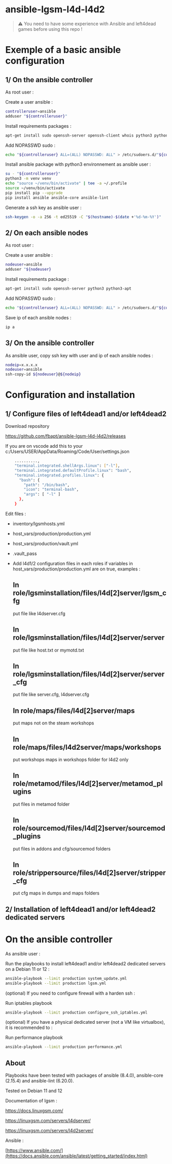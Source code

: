 # ansible-lgsm-l4d-l4d2

> :warning: You need to have some experience with Ansible and left4dead games before using this repo !

# Exemple of a basic ansible configuration

## 1/ On the ansible controller

As root user :

Create a user ansible :

```bash
controlleruser=ansible
adduser "${controlleruser}"
```

Install requirements packages :

```bash
apt-get install sudo openssh-server openssh-client whois python3 python3-apt python3-venv python3-full
```

Add NOPASSWD sudo :

```bash
echo "${controlleruser} ALL=(ALL) NOPASSWD: ALL" > /etc/sudoers.d/"${controlleruser}"
```

Install ansible package with python3 environnement as ansible user :

```bash
su - "${controlleruser}"
python3 -m venv venv
echo "source ~/venv/bin/activate" | tee -a ~/.profile
source ~/venv/bin/activate
pip install pip --upgrade
pip install ansible ansible-core ansible-lint
```

Generate a ssh key as ansible user :

```bash
ssh-keygen -o -a 256 -t ed25519 -C "$(hostname)-$(date +'%d-%m-%Y')"
```

## 2/ On each ansible nodes

As root user :

Create a user ansible :

```bash
nodeuser=ansible
adduser "${nodeuser}
```

Install requirements package :

```bash
apt-get install sudo openssh-server python3 python3-apt
```

Add NOPASSWD sudo :

```bash
echo "${controlleruser} ALL=(ALL) NOPASSWD: ALL" > /etc/sudoers.d/"${controlleruser}"
```

Save ip of each ansible nodes :

```bash
ip a
```

## 3/ On the ansible controller

As ansible user, copy ssh key with user and ip of each ansible nodes :

```bash
nodeip=x.x.x.x
nodeuser=ansible
ssh-copy-id ${nodeuser}@${nodeip}
```

# Configuration and installation

## 1/ Configure files of left4dead1 and/or left4dead2

Download repository

https://github.com/fbapt/ansible-lgsm-l4d-l4d2/releases

If you are on vscode add this to your c:/Users/USER/AppData/Roaming/Code/User/settings.json

```bash
    ..........,
	"terminal.integrated.shellArgs.linux": ["-l"],
	"terminal.integrated.defaultProfile.linux": "bash",
	"terminal.integrated.profiles.linux": {
	  "bash": {
		"path": "/bin/bash",
		"icon": "terminal-bash",
		"args": [ "-l" ]
	  },
	}
```

Edit files :

- inventory/lgsmhosts.yml
- host_vars/production/production.yml
- host_vars/production/vault.yml
- .vault_pass
- Add l4d1/2 configuration files in each roles if variables in host_vars/production/production.yml are on true, examples :

	## In role/lgsminstallation/files/l4d[2]server/lgsm_cfg
	
	put file like l4dserver.cfg
	  
	## In role/lgsminstallation/files/l4d[2]server/server
	
  	put file like host.txt or mymotd.txt
	  
	## In role/lgsminstallation/files/l4d[2]server/server_cfg
	
  	put file like server.cfg, l4dserver.cfg
	  
	## In role/maps/files/l4d[2]server/maps

	put maps not on the steam workshops

	## In role/maps/files/l4d2server/maps/workshops

  	put workshops maps in workshops folder for l4d2 only
	  
	## In role/metamod/files/l4d[2]server/metamod_plugins
	
  	put files in metamod folder
	  
	## In role/sourcemod/files/l4d[2]server/sourcemod_plugins
	
  	put files in addons and cfg/sourcemod folders
	  
	## In role/strippersource/files/l4d[2]server/stripper_cfg
	
  	put cfg maps in dumps and maps folders

## 2/ Installation of left4dead1 and/or left4dead2 dedicated servers

# On the ansible controller

As ansible user :

Run the playbooks to install left4dead1 and/or left4dead2 dedicated servers on a Debian 11 or 12 :

```bash
ansible-playbook --limit production system_update.yml
ansible-playbook --limit production lgsm.yml
```

(optional) If you need to configure firewall with a harden ssh :

Run iptables playbook

```bash
ansible-playbook --limit production configure_ssh_iptables.yml
```

(optional) If you have a physical dedicated server (not a VM like virtualbox), it is recommended to :

Run performance playbook

```bash
ansible-playbook --limit production performance.yml
```

## About

Playbooks have been tested with packages of ansible (8.4.0), ansible-core (2.15.4) and ansible-lint (6.20.0).

Tested on Debian 11 and 12

Documentation of lgsm :

https://docs.linuxgsm.com/

https://linuxgsm.com/servers/l4dserver/

https://linuxgsm.com/servers/l4d2server/

Ansible :

[https://www.ansible.com/](https://docs.ansible.com/ansible/latest/getting_started/index.html)
